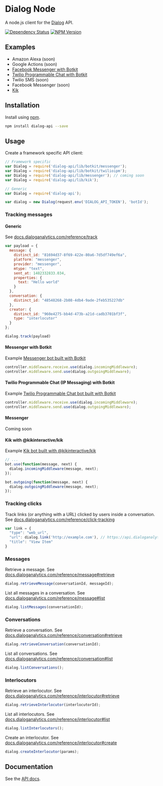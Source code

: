 # Dialog Node

A node.js client for the [Dialog](https://dialoganalytics.com) API.

[![Dependency Status](https://gemnasium.com/badges/github.com/dialoganalytics/dialog-node.svg)](https://gemnasium.com/github.com/dialoganalytics/dialog-node)
[![NPM Version](http://img.shields.io/npm/v/dialog-api.svg)](https://www.npmjs.org/package/dialog-api)

## Examples

- Amazon Alexa (soon)
- Google Actions (soon)
- [Facebook Messenger with Botkit](https://github.com/dialoganalytics/botkit-messenger-example)
- [Twilio Programmable Chat with Botkit](https://github.com/dialoganalytics/botkit-twilio-ipm-example)
- Twilio SMS (soon)
- Facebook Messenger (soon)
- [Kik](https://github.com/dialoganalytics/kik-node-example)

## Installation

Install using [npm](https://www.npmjs.com/package/dialog-api).

```bash
npm install dialog-api --save
```

## Usage

Create a framework specific API client:

```js
// Framework specific
var Dialog = require('dialog-api/lib/botkit/messenger');
var Dialog = require('dialog-api/lib/botkit/twilioipm');
var Dialog = require('dialog-api/lib/messenger'); // coming soon
var Dialog = require('dialog-api/lib/kik');

// Generic
var Dialog = require('dialog-api');

var dialog = new Dialog(request.env('DIALOG_API_TOKEN'), 'botId');
```

### Tracking messages

#### Generic

See [docs.dialoganalytics.com/reference/track](https://docs.dialoganalytics.com/reference/track/)

```js
var payload = {
  message: {
    distinct_id: "81694d37-8f69-422e-80a6-7d5df749ef6a",
    platform: "messenger",
    provider: "messenger",
    mtype: "text",
    sent_at: 1482332833.034,
    properties: {
      text: "Hello world"
    }
  },
  conversation: {
    distinct_id: "48548268-2b08-4db4-9ade-2feb535227db"
  },
  creator: {
    distinct_id: "960e4275-bb4d-473b-a21d-cadb3701bf3f",
    type: "interlocutor"
  }
};

dialog.track(payload)
```

#### Messenger with Botkit

Example [Messenger bot built with Botkit](https://github.com/dialoganalytics/botkit-messenger-example)

```js
controller.middleware.receive.use(dialog.incomingMiddleware);
controller.middleware.send.use(dialog.outgoingMiddleware);
```

#### Twilio Programmable Chat (IP Messaging) with Botkit

Example [Twilio Programmable Chat bot built with Botkit](https://github.com/dialoganalytics/botkit-twilio-ipm-example)

```js
controller.middleware.receive.use(dialog.incomingMiddleware);
controller.middleware.send.use(dialog.outgoingMiddleware);
```

#### Messenger

Coming soon

#### Kik with @kikinteractive/kik

Example [Kik bot built with @kikinteractive/kik](https://github.com/dialoganalytics/kik-node-example)

```js
// ...
bot.use(function(message, next) {
  dialog.incomingMiddleware(message, next);
});

bot.outgoing(function(message, next) {
  dialog.outgoingMiddleware(message, next);
});
```

### Tracking clicks

Track links (or anything with a URL) clicked by users inside a conversation. See [docs.dialoganalytics.com/reference/click-tracking](https://docs.dialoganalytics.com/reference/click-tracking/)

```js
var link = {
  "type": "web_url",
  "url": dialog.link('http://example.com'), // https://api.dialoganalytics.com/v1/click/botId?url=http%3A%2F%2Fexample.com
  "title": "View Item"
}
```

### Messages

Retrieve a message. See [docs.dialoganalytics.com/reference/message#retrieve](https://docs.dialoganalytics.com/reference/message#retrieve)

```js
dialog.retrieveMessage(conversationId, messageId);
```

List all messages in a conversation. See [docs.dialoganalytics.com/reference/message#list](https://docs.dialoganalytics.com/reference/message#list)

```js
dialog.listMessages(conversationId);
```

### Conversations

Retrieve a conversation. See [docs.dialoganalytics.com/reference/conversation#retrieve](https://docs.dialoganalytics.com/reference/conversation#retrieve)

```js
dialog.retrieveConversation(conversationId);
```

List all conversations. See [docs.dialoganalytics.com/reference/conversation#list](https://docs.dialoganalytics.com/reference/conversation#list)

```js
dialog.listConversations();
```

### Interlocutors

Retrieve an interlocutor. See [docs.dialoganalytics.com/reference/interlocutor#retrieve](https://docs.dialoganalytics.com/reference/interlocutor#retrieve)

```js
dialog.retrieveInterlocutor(interlocutorId);
```

List all interlocutors. See [docs.dialoganalytics.com/reference/interlocutor#list](https://docs.dialoganalytics.com/reference/interlocutor#list)

```js
dialog.listInterlocutors();
```

Create an interlocutor. See [docs.dialoganalytics.com/reference/interlocutor#create](https://docs.dialoganalytics.com/reference/interlocutor#create)

```js
dialog.createInterlocutor(params);
```

## Documentation

See the [API docs](https://docs.dialoganalytics.com).
